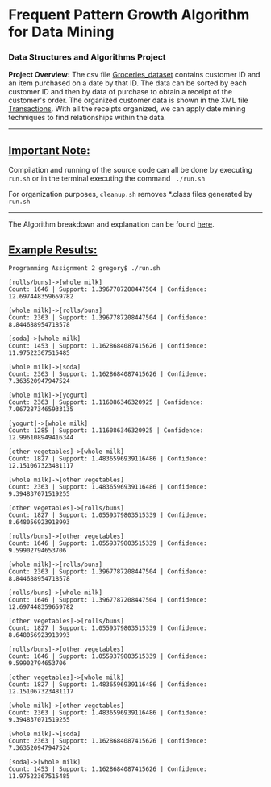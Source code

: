 # Frequent Pattern Growth Algorithm for Data Mining 

### Data Structures and Algorithms Project

**Project Overview:** The csv file [Groceries_dataset](https://raw.githubusercontent.com/gmaldona/FP_Growth-Data_Mining/master/Data/Groceries_dataset.csv) contains customer ID and an item purchased on a date by that ID. The data can be sorted by each customer ID and then by data of purchase to obtain a receipt of the customer's order. The organized customer data is shown in the XML file [Transactions](https://raw.githubusercontent.com/gmaldona/FP_Growth-Data_Mining/master/Data/Transactions.xml). With all the receipts organized, we can apply date mining techniques to find relationships within the data. 

---

## <ins>Important Note:</ins>
Compilation and running of the source code can all be done by executing ```run.sh``` or in the terminal executing the command ``` ./run.sh```

For organization purposes, ```cleanup.sh``` removes *.class files generated by ```run.sh```

---

The Algorithm breakdown and explanation can be found [here](https://www-users.cs.umn.edu/~kumar001/dmbook/ch5_association_analysis.pdf).

## <ins>Example Results:</ins> 

```shell
Programming Assignment 2 gregory$ ./run.sh 

[rolls/buns]->[whole milk]
Count: 1646 | Support: 1.3967787208447504 | Confidence: 12.697448359659782

[whole milk]->[rolls/buns]
Count: 2363 | Support: 1.3967787208447504 | Confidence: 8.844688954718578

[soda]->[whole milk]
Count: 1453 | Support: 1.1628684087415626 | Confidence: 11.97522367515485

[whole milk]->[soda]
Count: 2363 | Support: 1.1628684087415626 | Confidence: 7.363520947947524

[whole milk]->[yogurt]
Count: 2363 | Support: 1.116086346320925 | Confidence: 7.0672873465933135

[yogurt]->[whole milk]
Count: 1285 | Support: 1.116086346320925 | Confidence: 12.996108949416344

[other vegetables]->[whole milk]
Count: 1827 | Support: 1.4836596939116486 | Confidence: 12.151067323481117

[whole milk]->[other vegetables]
Count: 2363 | Support: 1.4836596939116486 | Confidence: 9.394837071519255

[other vegetables]->[rolls/buns]
Count: 1827 | Support: 1.0559379803515339 | Confidence: 8.648056923918993

[rolls/buns]->[other vegetables]
Count: 1646 | Support: 1.0559379803515339 | Confidence: 9.59902794653706

[whole milk]->[rolls/buns]
Count: 2363 | Support: 1.3967787208447504 | Confidence: 8.844688954718578

[rolls/buns]->[whole milk]
Count: 1646 | Support: 1.3967787208447504 | Confidence: 12.697448359659782

[other vegetables]->[rolls/buns]
Count: 1827 | Support: 1.0559379803515339 | Confidence: 8.648056923918993

[rolls/buns]->[other vegetables]
Count: 1646 | Support: 1.0559379803515339 | Confidence: 9.59902794653706

[other vegetables]->[whole milk]
Count: 1827 | Support: 1.4836596939116486 | Confidence: 12.151067323481117

[whole milk]->[other vegetables]
Count: 2363 | Support: 1.4836596939116486 | Confidence: 9.394837071519255

[whole milk]->[soda]
Count: 2363 | Support: 1.1628684087415626 | Confidence: 7.363520947947524

[soda]->[whole milk]
Count: 1453 | Support: 1.1628684087415626 | Confidence: 11.97522367515485
```


